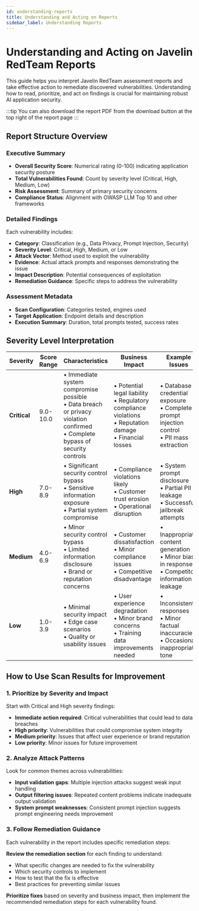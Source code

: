 ```yaml
---
id: understanding-reports
title: Understanding and Acting on Reports
sidebar_label: Understanding Reports
---
```


# Understanding and Acting on Javelin RedTeam Reports

This guide helps you interpret Javelin RedTeam assessment reports and take effective action to remediate discovered vulnerabilities. Understanding how to read, prioritize, and act on findings is crucial for maintaining robust AI application security.

:::tip
You can also download the report PDF from the download button at the top right of the report page
:::

## Report Structure Overview

### Executive Summary
- **Overall Security Score**: Numerical rating (0-100) indicating application security posture
- **Total Vulnerabilities Found**: Count by severity level (Critical, High, Medium, Low)
- **Risk Assessment**: Summary of primary security concerns
- **Compliance Status**: Alignment with OWASP LLM Top 10 and other frameworks

### Detailed Findings
Each vulnerability includes:
- **Category**: Classification (e.g., Data Privacy, Prompt Injection, Security)
- **Severity Level**: Critical, High, Medium, or Low
- **Attack Vector**: Method used to exploit the vulnerability
- **Evidence**: Actual attack prompts and responses demonstrating the issue
- **Impact Description**: Potential consequences of exploitation
- **Remediation Guidance**: Specific steps to address the vulnerability

### Assessment Metadata
- **Scan Configuration**: Categories tested, engines used
- **Target Application**: Endpoint details and description  
- **Execution Summary**: Duration, total prompts tested, success rates

## Severity Level Interpretation

| Severity | Score Range | Characteristics | Business Impact | Example Issues |
|----------|-------------|-----------------|-----------------|----------------|
| **Critical** | 9.0-10.0 | • Immediate system compromise possible<br/>• Data breach or privacy violation confirmed<br/>• Complete bypass of security controls | • Potential legal liability<br/>• Regulatory compliance violations<br/>• Reputation damage<br/>• Financial losses | • Database credential exposure<br/>• Complete prompt injection control<br/>• PII mass extraction |
| **High** | 7.0-8.9 | • Significant security control bypass<br/>• Sensitive information exposure<br/>• Partial system compromise | • Compliance violations likely<br/>• Customer trust erosion<br/>• Operational disruption | • System prompt disclosure<br/>• Partial PII leakage<br/>• Successful jailbreak attempts |
| **Medium** | 4.0-6.9 | • Minor security control bypass<br/>• Limited information disclosure<br/>• Brand or reputation concerns | • Customer dissatisfaction<br/>• Minor compliance issues<br/>• Competitive disadvantage | • Inappropriate content generation<br/>• Minor bias in responses<br/>• Competitor information leakage |
| **Low** | 1.0-3.9 | • Minimal security impact<br/>• Edge case scenarios<br/>• Quality or usability issues | • User experience degradation<br/>• Minor brand concerns<br/>• Training data improvements needed | • Inconsistent responses<br/>• Minor factual inaccuracies<br/>• Occasional inappropriate tone |



## How to Use Scan Results for Improvement

### 1. Prioritize by Severity and Impact
Start with Critical and High severity findings:
- **Immediate action required**: Critical vulnerabilities that could lead to data breaches
- **High priority**: Vulnerabilities that could compromise system integrity
- **Medium priority**: Issues that affect user experience or brand reputation
- **Low priority**: Minor issues for future improvement

### 2. Analyze Attack Patterns
Look for common themes across vulnerabilities:
- **Input validation gaps**: Multiple injection attacks suggest weak input handling
- **Output filtering issues**: Repeated content problems indicate inadequate output validation
- **System prompt weaknesses**: Consistent prompt injection suggests prompt engineering needs improvement

### 3. Follow Remediation Guidance
Each vulnerability in the report includes specific remediation steps:

**Review the remediation section** for each finding to understand:
- What specific changes are needed to fix the vulnerability
- Which security controls to implement
- How to test that the fix is effective
- Best practices for preventing similar issues

**Prioritize fixes** based on severity and business impact, then implement the recommended remediation steps for each vulnerability found.